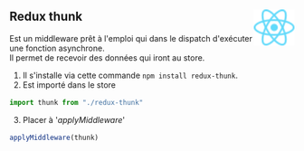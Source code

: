 ## Redux thunk<a href="../"><img align="right" src="../../src/images/React-icon.svg" alt="React" height="64px"></a>

Est un middleware prêt à l'emploi qui dans le dispatch d'exécuter une fonction asynchrone.  
Il permet de recevoir des données qui iront au store.  
1. Il s'installe via cette commande `npm install redux-thunk`.  
2. Est importé dans le store
```jsx
import thunk from "./redux-thunk"
```
3. Placer à '_applyMiddleware_'
```jsx
applyMiddleware(thunk)
```